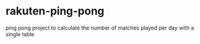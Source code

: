 # rakuten-ping-pong
ping pong project to calculate the number of matches played per day with a single table
